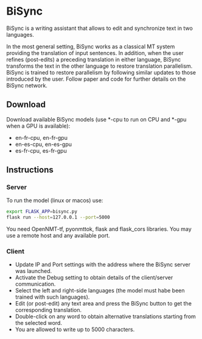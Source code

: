 # BiSync

BiSync is a writing assistant that allows to edit and synchronize text in two languages.
             
In the most general setting, BiSync works as a classical MT system providing the translation of input sentences. In addition, when the user refines (post-edits) a preceding translation in either language, BiSync transforms the text in the other language to restore translation parallelism. BiSync is trained to restore parallelism by following similar updates to those introduced by the user. Follow paper and code for further details on the BiSync network.

## Download

Download available BiSync models (use *-cpu to run on CPU and *-gpu when a GPU is available):

* en-fr-cpu, en-fr-gpu
* en-es-cpu, en-es-gpu
* es-fr-cpu, es-fr-gpu

## Instructions

### Server

To run the model (linux or macos) use:

```bash
export FLASK_APP=bisync.py
flask run --host=127.0.0.1 --port=5000
```

You need OpenNMT-tf, pyonmttok, flask and flask_cors libraries. You may use a remote host and any available port.

### Client

* Update IP and Port settings with the address where the BiSync server was launched.
* Activate the Debug setting to obtain details of the client/server communication.
* Select the left and right-side languages (the model must habe been trained with such languages).
* Edit (or post-edit) any text area and press the BiSync button to get the corresponding translation.
* Double-click on any word to obtain alternative translations starting from the selected word.
* You are allowed to write up to 5000 characters.

